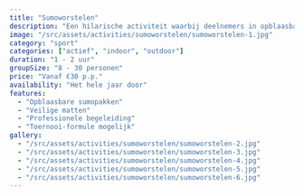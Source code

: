 ```yaml
---
title: "Sumoworstelen"
description: "Een hilarische activiteit waarbij deelnemers in opblaasbare sumopakken tegen elkaar strijden."
image: "/src/assets/activities/sumoworstelen/sumoworstelen-1.jpg"
category: "sport"
categories: ["actief", "indoor", "outdoor"]
duration: "1 - 2 uur"
groupSize: "8 - 30 personen"
price: "Vanaf €30 p.p."
availability: "Het hele jaar door"
features:
  - "Opblaasbare sumopakken"
  - "Veilige matten"
  - "Professionele begeleiding"
  - "Toernooi-formule mogelijk"
gallery:
  - "/src/assets/activities/sumoworstelen/sumoworstelen-2.jpg"
  - "/src/assets/activities/sumoworstelen/sumoworstelen-3.jpg"
  - "/src/assets/activities/sumoworstelen/sumoworstelen-4.jpg"
  - "/src/assets/activities/sumoworstelen/sumoworstelen-5.jpg"
  - "/src/assets/activities/sumoworstelen/sumoworstelen-6.jpg"
---
```

